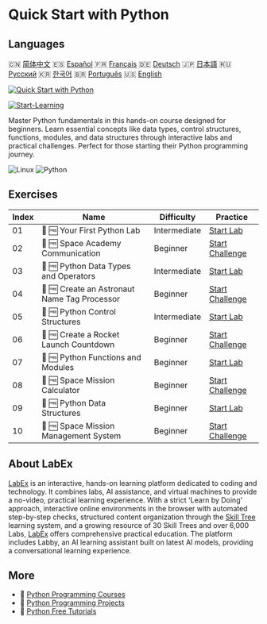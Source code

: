 # Quick Start with Python

## Languages

🇨🇳 [简体中文](README_zh.md) 🇪🇸 [Español](README_es.md) 🇫🇷 [Français](README_fr.md) 🇩🇪 [Deutsch](README_de.md) 🇯🇵 [日本語](README_ja.md) 🇷🇺 [Русский](README_ru.md) 🇰🇷 [한국어](README_ko.md) 🇧🇷 [Português](README_pt.md) 🇺🇸 [English](README.md) 

[![Quick Start with Python](https://cover-creator.labex.io/quick-start-with-python.png)](https://labex.io/courses/quick-start-with-python)

[![Start-Learning](https://img.shields.io/badge/Start-Learning-whitesmoke?style=for-the-badge)](https://labex.io/courses/quick-start-with-python)

Master Python fundamentals in this hands-on course designed for beginners. Learn essential concepts like data types, control structures, functions, modules, and data structures through interactive labs and practical challenges. Perfect for those starting their Python programming journey.

![Linux](https://img.shields.io/badge/Linux-whitesmoke?style=for-the-badge&logo=linux)
![Python](https://img.shields.io/badge/Python-whitesmoke?style=for-the-badge&logo=python)


## Exercises

|   Index | Name                                         | Difficulty   | Practice                                                                                                                                                |
|---------|----------------------------------------------|--------------|---------------------------------------------------------------------------------------------------------------------------------------------------------|
|      01 | 🧩 🆓 Your First Python Lab                  | Intermediate | <a target='_blank' href='https://labex.io/labs/python-your-first-python-lab-270256?course=quick-start-with-python'>Start Lab</a>                        |
|      02 | 🎯 🆓 Space Academy Communication            | Beginner     | <a target='_blank' href='https://labex.io/labs/python-space-academy-communication-393069?course=quick-start-with-python'>Start Challenge</a>            |
|      03 | 🧩 🆓 Python Data Types and Operators        | Intermediate | <a target='_blank' href='https://labex.io/labs/python-python-data-types-and-operators-393077?course=quick-start-with-python'>Start Lab</a>              |
|      04 | 🎯 🆓 Create an Astronaut Name Tag Processor | Beginner     | <a target='_blank' href='https://labex.io/labs/python-create-an-astronaut-name-tag-processor-393083?course=quick-start-with-python'>Start Challenge</a> |
|      05 | 🧩 🆓 Python Control Structures              | Intermediate | <a target='_blank' href='https://labex.io/labs/python-python-control-structures-393123?course=quick-start-with-python'>Start Lab</a>                    |
|      06 | 🎯 🆓 Create a Rocket Launch Countdown       | Beginner     | <a target='_blank' href='https://labex.io/labs/python-create-a-rocket-launch-countdown-393128?course=quick-start-with-python'>Start Challenge</a>       |
|      07 | 🧩 🆓 Python Functions and Modules           | Beginner     | <a target='_blank' href='https://labex.io/labs/python-python-functions-and-modules-393141?course=quick-start-with-python'>Start Lab</a>                 |
|      08 | 🎯 🆓 Space Mission Calculator               | Beginner     | <a target='_blank' href='https://labex.io/labs/python-space-mission-calculator-393156?course=quick-start-with-python'>Start Challenge</a>               |
|      09 | 🧩 🆓 Python Data Structures                 | Beginner     | <a target='_blank' href='https://labex.io/labs/python-python-data-structures-393168?course=quick-start-with-python'>Start Lab</a>                       |
|      10 | 🎯 🆓 Space Mission Management System        | Beginner     | <a target='_blank' href='https://labex.io/labs/python-space-mission-management-system-393176?course=quick-start-with-python'>Start Challenge</a>        |

## About LabEx

[LabEx](https://labex.io) is an interactive, hands-on learning platform dedicated to coding and technology. It combines labs, AI assistance, and virtual machines to provide a no-video, practical learning experience. With a strict 'Learn by Doing' approach, interactive online environments in the browser with automated step-by-step checks, structured content organization through the [Skill Tree](https://labex.io/learn) learning system, and a growing resource of 30 Skill Trees and over 6,000 Labs, [LabEx](https://labex.io) offers comprehensive practical education. The platform includes Labby, an AI learning assistant built on latest AI models, providing a conversational learning experience.

## More

- 🔗 [Python Programming Courses](https://github.com/labex-labs/awesome-programming-courses)
- 🔗 [Python Programming Projects](https://github.com/labex-labs/awesome-programming-projects)
- 🔗 [Python Free Tutorials](https://github.com/labex-labs/python-free-tutorials)


